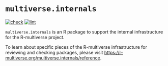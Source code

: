 # `multiverse.internals`

[![check](https://github.com/r-multiverse/multiverse.internals/actions/workflows/check.yaml/badge.svg)](https://github.com/r-multiverse/multiverse.internals/actions?query=workflow%3Acheck)
[![lint](https://github.com/r-multiverse/multiverse.internals/actions/workflows/lint.yaml/badge.svg)](https://github.com/r-multiverse/multiverse.internals/actions?query=workflow%3Alint)

`multiverse.internals` is an R package to support the internal infrastructure for the R-multiverse project.

To learn about specific pieces of the R-multiverse infrastructure for reviewing and checking packages, please visit <https://r-multiverse.org/multiverse.internals/reference>.
